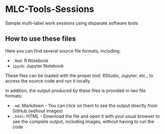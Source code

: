 # MLC-Tools-Sessions
Sample multi-label work sessions using disparate software tools

## How to use these files

Here you can find several source file formats, including:

- `.Rmd`: R Notebook
- `ipynb`: Jupyter Notebook

These files can be loaded with the proper tool: RStudio, Jupyter, etc., to access the source code and run it locally.

In addition, the output produced by these files is provided in two file formats:

- `.md`: Markdown - You can click on them to see the output directly from GitHub (without images)
- `.html`: HTML - Download the file and open it with your usual browser to see the complete output, including images, without having to run the code

